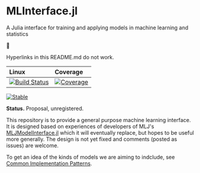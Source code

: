# MLInterface.jl

A Julia interface for training and applying models in machine learning and statistics


&#x1F6A7;

Hyperlinks in this README.md do not work.

| Linux | Coverage |
| :------------ | :------- |
| [![Build Status](https://github.com/JuliaAI/MLInterface.jl/workflows/CI/badge.svg)](https://github.com/JuliaAI/MLInterface.jl/actions) | [![Coverage](https://codecov.io/gh/JuliaAI/MLInterface.jl/branch/master/graph/badge.svg)](https://codecov.io/github/JuliaAI/MLInterface.jl?branch=master) |

[![Stable](https://img.shields.io/badge/docs-stable-blue.svg)](https://juliaai.github.io/MLInterface.jl/stable/)


**Status.** Proposal, unregistered. 

This repository is to provide a general purpose machine learning interface. It is designed
based on experiences of developers of MLJ's [MLJModelInterface.jl]() which it will
eventually replace, but hopes to be useful more generally. The design is not yet fixed and
comments (posted as issues) are welcome.

To get an idea of the kinds of models we are aiming to indclude, see [Common Implementation
Patterns]().


